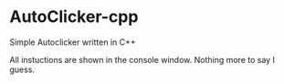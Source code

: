 # AutoClicker-cpp

Simple Autoclicker written in C++

All instuctions are shown in the console window.
Nothing more to say I guess.
